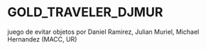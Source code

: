 # GOLD_TRAVELER_DJMUR
juego de evitar objetos por Daniel Ramirez, Julian Muriel, Michael Hernandez (MACC, UR)
